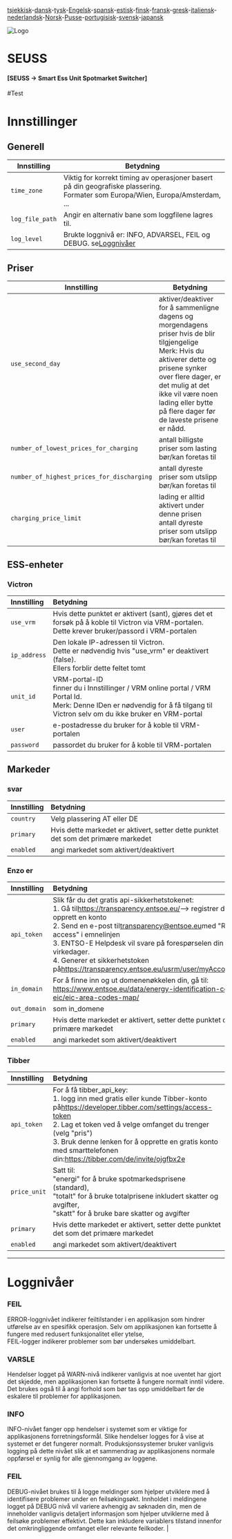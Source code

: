 [tsjekkisk](README.cs.md)-[dansk](README.da.md)-[tysk](README.de.md)-[Engelsk](README.md)-[spansk](README.es.md)-[estisk](README.et.md)-[finsk](README.fi.md)-[fransk](README.fr.md)-[gresk](README.el.md)-[italiensk](README.it.md)-[nederlandsk](README.nl.md)-[Norsk](README.no.md)-[Pusse](README.pl.md)-[portugisisk](README.pt.md)-[svensk](README.sv.md)-[japansk](README.ja.md)

![Logo](views/static/images/logo-seuss.png?raw=true "SEUSS")

# SEUSS

#### [SEUSS -> Smart Ess Unit Spotmarket Switcher]

\#Test

# Innstillinger

## Generell

| Innstilling     | Betydning                                                                                                                          |
| --------------- | ---------------------------------------------------------------------------------------------------------------------------------- |
| `time_zone`     | Viktig for korrekt timing av operasjoner basert på din geografiske plassering.<br/>Formater som Europa/Wien, Europa/Amsterdam, ... |
| `log_file_path` | Angir en alternativ bane som loggfilene lagres til.                                                                                |
| `log_level`     | Brukte loggnivå er: INFO, ADVARSEL, FEIL og DEBUG. se[Loggnivåer](#loglevels)                                                      |

## Priser

| Innstilling                                | Betydning                                                                                                                                                                                                                                                                   |
| ------------------------------------------ | --------------------------------------------------------------------------------------------------------------------------------------------------------------------------------------------------------------------------------------------------------------------------- |
| `use_second_day`                           | aktiver/deaktiver for å sammenligne dagens og morgendagens priser hvis de blir tilgjengelige<br/>Merk: Hvis du aktiverer dette og prisene synker over flere dager, er det mulig at det ikke vil være noen lading eller bytte på flere dager før de laveste prisene er nådd. |
| `number_of_lowest_prices_for_charging`     | antall billigste priser som lasting bør/kan foretas til                                                                                                                                                                                                                     |
| `number_of_highest_prices_for_discharging` | antall dyreste priser som utslipp bør/kan foretas til                                                                                                                                                                                                                       |
| `charging_price_limit`                     | lading er alltid aktivert under denne prisen<br/>antall dyreste priser som utslipp bør/kan foretas til                                                                                                                                                                      |

## ESS-enheter

### Victron

| Innstilling  | Betydning                                                                                                                                                                            |
| :----------- | :----------------------------------------------------------------------------------------------------------------------------------------------------------------------------------- |
| `use_vrm`    | Hvis dette punktet er aktivert (sant), gjøres det et forsøk på å koble til Victron via VRM-portalen.<br/>Dette krever bruker/passord i VRM-portalen                                  |
| `ip_address` | Den lokale IP-adressen til Victron.<br/>Dette er nødvendig hvis "use_vrm" er deaktivert (false).<br/>Ellers forblir dette feltet tomt                                                |
| `unit_id`    | VRM-portal-ID<br/>finner du i Innstillinger / VRM online portal / VRM Portal Id.<br/>Merk: Denne IDen er nødvendig for å få tilgang til Victron selv om du ikke bruker en VRM-portal |
| `user`       | e-postadresse du bruker for å koble til VRM-portalen                                                                                                                                 |
| `password`   | passordet du bruker for å koble til VRM-portalen                                                                                                                                     |

## Markeder

### svar

| Innstilling | Betydning                                                                          |
| :---------- | :--------------------------------------------------------------------------------- |
| `country`   | Velg plassering AT eller DE                                                        |
| `primary`   | Hvis dette markedet er aktivert, setter dette punktet det som det primære markedet |
| `enabled`   | angi markedet som aktivert/deaktivert                                              |

### Enzo er

| Innstilling  | Betydning                                                                                                                                                                                                                                                                                                                                                                                                                           |
| :----------- | :---------------------------------------------------------------------------------------------------------------------------------------------------------------------------------------------------------------------------------------------------------------------------------------------------------------------------------------------------------------------------------------------------------------------------------- |
| `api_token`  | Slik får du det gratis api-sikkerhetstokenet:<br/>1. Gå til<https://transparency.entsoe.eu/>--> registrer deg og opprett en konto<br/>2. Send en e-post til[transparency@entsoe.eu](mailto:transparency@entsoe.eu)med "Restful API access" i emnelinjen<br/>3. ENTSO-E Helpdesk vil svare på forespørselen din innen 3 virkedager.<br/>4. Generer et sikkerhetstoken på<https://transparency.entsoe.eu/usrm/user/myAccountSettings> |
| `in_domain`  | For å finne inn og ut domenenøkkelen din, gå til:<br/><https://www.entsoe.eu/data/energy-identification-codes-eic/eic-area-codes-map/>                                                                                                                                                                                                                                                                                              |
| `out_domain` | som in_domene                                                                                                                                                                                                                                                                                                                                                                                                                       |
| `primary`    | Hvis dette markedet er aktivert, setter dette punktet det som det primære markedet                                                                                                                                                                                                                                                                                                                                                  |
| `enabled`    | angi markedet som aktivert/deaktivert                                                                                                                                                                                                                                                                                                                                                                                               |

### Tibber

| Innstilling  | Betydning                                                                                                                                                                                                                                                                                                                    |
| :----------- | :--------------------------------------------------------------------------------------------------------------------------------------------------------------------------------------------------------------------------------------------------------------------------------------------------------------------------- |
| `api_token`  | For å få tibber_api_key:<br/>1. logg inn med gratis eller kunde Tibber-konto på<https://developer.tibber.com/settings/access-token><br/>2. Lag et token ved å velge omfanget du trenger (velg "pris")<br/>3. Bruk denne lenken for å opprette en gratis konto med smarttelefonen din:<https://tibber.com/de/invite/ojgfbx2e> |
| `price_unit` | Satt til:<br/>"energi" for å bruke spotmarkedsprisene (standard),<br/>"totalt" for å bruke totalprisene inkludert skatter og avgifter,<br/>"skatt" for å bruke bare skatter og avgifter                                                                                                                                      |
| `primary`    | Hvis dette markedet er aktivert, setter dette punktet det som det primære markedet                                                                                                                                                                                                                                           |
| `enabled`    | angi markedet som aktivert/deaktivert                                                                                                                                                                                                                                                                                        |

* * *

# Loggnivåer

### FEIL

ERROR-loggnivået indikerer feiltilstander i en applikasjon som hindrer utførelse av en spesifikk operasjon. Selv om applikasjonen kan fortsette å fungere med redusert funksjonalitet eller ytelse,<br/>FEIL-logger indikerer problemer som bør undersøkes umiddelbart.

### VARSLE

Hendelser logget på WARN-nivå indikerer vanligvis at noe uventet har gjort det
skjedde, men applikasjonen kan fortsette å fungere normalt inntil videre.
Det brukes også til å angi forhold som bør tas opp umiddelbart før de
eskalere til problemer for applikasjonen.

### INFO

INFO-nivået fanger opp hendelser i systemet som er viktige for
applikasjonens forretningsformål. Slike hendelser logges for å vise at systemet er det
fungerer normalt. Produksjonssystemer bruker vanligvis logging på dette nivået
slik at et sammendrag av applikasjonens normale oppførsel er synlig for alle
 gjennomgang av loggene.

### FEIL

DEBUG-nivået brukes til å logge meldinger som hjelper utviklere med å identifisere
problemer under en feilsøkingsøkt. Innholdet i meldingene logget på DEBUG
nivå vil variere avhengig av søknaden din, men de inneholder vanligvis
detaljert informasjon som hjelper utviklerne med å feilsøke problemer
effektivt. Dette kan inkludere variablers tilstand innenfor det omkringliggende omfanget eller
relevante feilkoder. |

